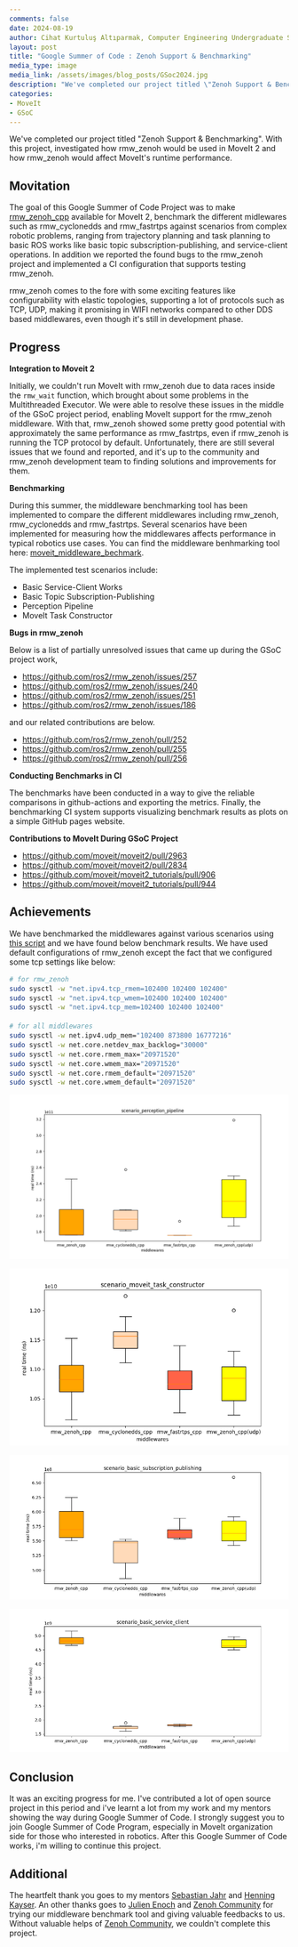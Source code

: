 ```yaml
---
comments: false
date: 2024-08-19
author: Cihat Kurtuluş Altıparmak, Computer Engineering Undergraduate Student at the Istanbul Technical University
layout: post
title: "Google Summer of Code : Zenoh Support & Benchmarking"
media_type: image
media_link: /assets/images/blog_posts/GSoc2024.jpg
description: "We've completed our project titled \"Zenoh Support & Benchmarking\". With this project, we could try to understand how to be used rmw_zenoh in MoveIt2 project and how rmw_zenoh affects MoveIt2's workflow. "
categories:
- MoveIt
- GSoC
---
```


We've completed our project titled "Zenoh Support & Benchmarking". With this project, investigated how rmw_zenoh would be used in MoveIt 2 and how rmw_zenoh would affect MoveIt's runtime performance.

## Movitation

The goal of this Google Summer of Code Project was to make [rmw_zenoh_cpp](https://github.com/ros2/rmw_zenoh) available for MoveIt 2, benchmark the different midlewares such as rmw_cyclonedds and rmw_fastrtps against scenarios from complex robotic problems, ranging from trajectory planning and task planning to basic ROS works like basic topic subscription-publishing, and service-client operations. In addition we reported the found bugs to the rmw_zenoh project and implemented a CI configuration that supports testing rmw_zenoh.

rmw_zenoh comes to the fore with some exciting features like configurability with elastic topologies, supporting a lot of protocols such as TCP, UDP, making it promising in WIFI networks compared to other DDS based middlewares, even though it's still in development phase.

## Progress
**Integration to Moveit 2**

Initially, we couldn't run MoveIt with rmw_zenoh due to data races inside the `rmw_wait` function, which brought about some problems in the Multithreaded Executor. We were able to resolve these issues in the middle of the GSoC project period, enabling MoveIt support for the rmw_zenoh middleware. With that, rmw_zenoh showed some pretty good potential with approximately the same performance as rmw_fastrtps, even if rmw_zenoh is running the TCP protocol by default. Unfortunately, there are still several issues that we found and reported, and it's up to the community and rmw_zenoh development team to finding solutions and improvements for them.

**Benchmarking**

During this summer, the middleware benchmarking tool has been implemented to compare the different middlewares including rmw_zenoh, rmw_cyclonedds and rmw_fastrtps. Several scenarios have been implemented for measuring how the middlewares affects performance in typical robotics use cases. You can find the middleware benhmarking tool here: [moveit_middleware_bechmark](https://github.com/CihatAltiparmak/moveit_middleware_benchmark).

The implemented test scenarios include:

- Basic Service-Client Works
- Basic Topic Subscription-Publishing
- Perception Pipeline
- MoveIt Task Constructor

**Bugs in rmw_zenoh**

Below is a list of partially unresolved issues that came up during the GSoC project work,

- https://github.com/ros2/rmw_zenoh/issues/257
- https://github.com/ros2/rmw_zenoh/issues/240
- https://github.com/ros2/rmw_zenoh/issues/251
- https://github.com/ros2/rmw_zenoh/issues/186

and our related contributions are below.

- https://github.com/ros2/rmw_zenoh/pull/252
- https://github.com/ros2/rmw_zenoh/pull/255
- https://github.com/ros2/rmw_zenoh/pull/256

**Conducting Benchmarks in CI**


The benchmarks have been conducted in a way to give the reliable comparisons in github-actions and exporting the metrics.
Finally, the benchmarking CI system supports visualizing benchmark results as plots on a simple GitHub pages website.

**Contributions to MoveIt During GSoC Project**
- https://github.com/moveit/moveit2/pull/2963
- https://github.com/moveit/moveit2/pull/2834
- https://github.com/moveit/moveit2_tutorials/pull/906
- https://github.com/moveit/moveit2_tutorials/pull/944

## Achievements

We have benchmarked the middlewares against various scenarios using [this script](https://github.com/CihatAltiparmak/moveit_middleware_benchmark/blob/24-Aug-2024-demonstration/scripts/run_all_benchmarks.sh) and we have found below benchmark results.
We have used default configurations of rmw_zenoh except the fact that we configured some tcp settings like below:

```sh
# for rmw_zenoh
sudo sysctl -w "net.ipv4.tcp_rmem=102400 102400 102400"
sudo sysctl -w "net.ipv4.tcp_wmem=102400 102400 102400"
sudo sysctl -w "net.ipv4.tcp_mem=102400 102400 102400"

# for all middlewares
sudo sysctl -w net.ipv4.udp_mem="102400 873800 16777216"
sudo sysctl -w net.core.netdev_max_backlog="30000"
sudo sysctl -w net.core.rmem_max="20971520"
sudo sysctl -w net.core.wmem_max="20971520"
sudo sysctl -w net.core.rmem_default="20971520"
sudo sysctl -w net.core.wmem_default="20971520"
```

![scenario_perception_pipeline](/assets/images/gsoc24/scenario_perception_pipeline_blog.png)

![scenario_moveit_task_constructor](/assets/images/gsoc24/scenario_moveit_task_constructor_blog.png)

![scenario_basic_topic_sub_pub](/assets/images/gsoc24/scenario_basic_topic_sub_pub_blog.png)

![scenario_basic_service_client](/assets/images/gsoc24/scenario_basic_service_client_blog.png)

## Conclusion

It was an exciting progress for me. I've contributed a lot of open source project in this period and i've learnt a lot from my work and my mentors showing the way during Google Summer of Code. I strongly suggest you to join Google Summer of Code Program, especially in MoveIt organization side for those who interested in robotics. After this Google Summer of Code works, i'm willing to continue this project.

## Additional

The heartfelt thank you goes to my mentors [Sebastian Jahr](https://github.com/sjahr) and [Henning Kayser](https://github.com/henningkayser). An other thanks goes to [Julien Enoch](https://github.com/JEnoch) and [Zenoh Community](https://zenoh.io/community/) for trying our middleware benchmark tool and giving valuable feedbacks to us. Without valuable helps of [Zenoh Community](https://zenoh.io/community/), we couldn't complete this project.
